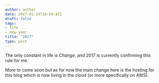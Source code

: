 ```yaml
---
author: author
date: 2017-01-24T18:54:47Z
draft: false
tags:
- life
- new-year
title: "2017"
type: post
---
```


The only constant in life is _Change_, and 2017 is currently confirming this rule for me.

More to come soon but as for now the main change here is the hosting for this blog which is now living in the cloud (or more specifically on AWS).
